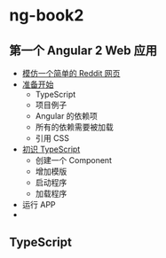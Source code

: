 # ng-book2
## 第一个 Angular 2 Web 应用
* [模仿一个简单的 Reddit 网页](chapter01/section-01-01.md)
* [准备开始](chapter01/section-01-02.md)
	* TypeScript
	* 项目例子
	* Angular 的依赖项
	* 所有的依赖需要被加载
	* 引用 CSS
* [初识 TypeScript](chapter01/section-01-03.md)
	* 创建一个 Component
	* 增加模版
	* 启动程序
	* 加载程序
* 运行 APP
* 

## TypeScript





